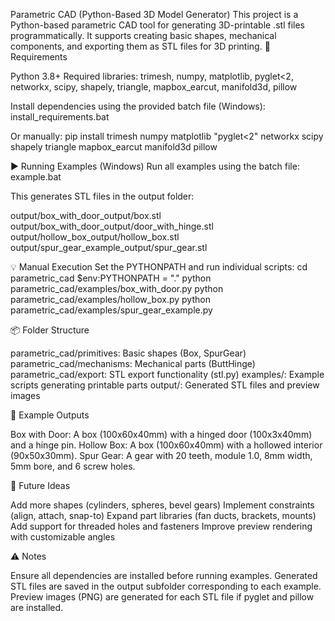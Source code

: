 Parametric CAD (Python-Based 3D Model Generator)
This project is a Python-based parametric CAD tool for generating 3D-printable .stl files programmatically. It supports creating basic shapes, mechanical components, and exporting them as STL files for 3D printing.
🧰 Requirements

Python 3.8+
Required libraries: trimesh, numpy, matplotlib, pyglet<2, networkx, scipy, shapely, triangle, mapbox_earcut, manifold3d, pillow

Install dependencies using the provided batch file (Windows):
install_requirements.bat

Or manually:
pip install trimesh numpy matplotlib "pyglet<2" networkx scipy shapely triangle mapbox_earcut manifold3d pillow

▶️ Running Examples (Windows)
Run all examples using the batch file:
example.bat

This generates STL files in the output folder:

output/box_with_door_output/box.stl
output/box_with_door_output/door_with_hinge.stl
output/hollow_box_output/hollow_box.stl
output/spur_gear_example_output/spur_gear.stl

💡 Manual Execution
Set the PYTHONPATH and run individual scripts:
cd parametric_cad
$env:PYTHONPATH = "."
python parametric_cad/examples/box_with_door.py
python parametric_cad/examples/hollow_box.py
python parametric_cad/examples/spur_gear_example.py

📦 Folder Structure

parametric_cad/primitives: Basic shapes (Box, SpurGear)
parametric_cad/mechanisms: Mechanical parts (ButtHinge)
parametric_cad/export: STL export functionality (stl.py)
examples/: Example scripts generating printable parts
output/: Generated STL files and preview images

📄 Example Outputs

Box with Door: A box (100x60x40mm) with a hinged door (100x3x40mm) and a hinge pin.
Hollow Box: A box (100x60x40mm) with a hollowed interior (90x50x30mm).
Spur Gear: A gear with 20 teeth, module 1.0, 8mm width, 5mm bore, and 6 screw holes.

🚀 Future Ideas

Add more shapes (cylinders, spheres, bevel gears)
Implement constraints (align, attach, snap-to)
Expand part libraries (fan ducts, brackets, mounts)
Add support for threaded holes and fasteners
Improve preview rendering with customizable angles

⚠️ Notes

Ensure all dependencies are installed before running examples.
Generated STL files are saved in the output subfolder corresponding to each example.
Preview images (PNG) are generated for each STL file if pyglet and pillow are installed.
